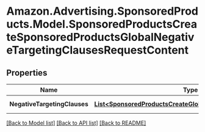 # Amazon.Advertising.SponsoredProducts.Model.SponsoredProductsCreateSponsoredProductsGlobalNegativeTargetingClausesRequestContent

## Properties

Name | Type | Description | Notes
------------ | ------------- | ------------- | -------------
**NegativeTargetingClauses** | [**List&lt;SponsoredProductsCreateGlobalNegativeTargetingClause&gt;**](SponsoredProductsCreateGlobalNegativeTargetingClause.md) | An array of negativeTargeting. | [optional] 

[[Back to Model list]](../README.md#documentation-for-models) [[Back to API list]](../README.md#documentation-for-api-endpoints) [[Back to README]](../README.md)

